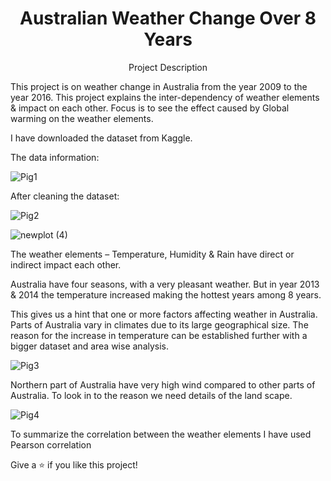 <h1 align="center">Australian Weather Change Over 8 Years</h1> 

<p align="center">Project Description</p>
This project is on weather change in Australia from the year 2009 to the year 2016. 
This project explains the inter-dependency of weather elements & impact on each other. 
Focus is to see the effect caused by Global warming on the weather elements. 

I have downloaded the dataset from Kaggle.


The data information:


![Pig1](https://user-images.githubusercontent.com/100771366/156882411-849b6a3f-d2e0-419c-b9ac-1fb60f2a8490.png)


After cleaning the dataset:

![Pig2](https://user-images.githubusercontent.com/100771366/156882669-f4c7adc9-26b1-420e-9bc6-ec3cab01842f.png)


![newplot (4)](https://user-images.githubusercontent.com/100771366/156883076-8fc8d0ec-a08e-4812-bb5d-696980e7ed07.png)

The weather elements – Temperature, Humidity & Rain have direct or indirect impact each other.

Australia have four seasons, with a very pleasant weather. But in year 2013 & 2014 the temperature increased making the hottest years among 8 years.

This gives us a hint that one or more factors affecting weather in Australia. Parts of Australia vary in climates due to its large  geographical size. The reason for the increase in temperature can be established further with a bigger dataset and area wise analysis. 


![Pig3](https://user-images.githubusercontent.com/100771366/156883394-dd0e1537-2bed-42fd-a560-fd4cc4c12763.png)

Northern part of Australia have very high wind compared to other parts of Australia. To look in to the reason we need details of the land scape. 


![Pig4](https://user-images.githubusercontent.com/100771366/156883637-cf6c0430-cd9f-4bbe-8337-1a801a82560c.png)

To summarize the correlation between the weather elements I have used Pearson correlation



Give a ⭐️ if you like this project!




